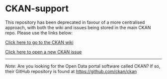 CKAN-support
============

This repository has been deprecated in favour of a more centralised approach, with both the wiki and issues being stored in the main CKAN repo. Please use the links below:

[Click here to go to the CKAN wiki](https://github.com/KSP-CKAN/CKAN/wiki)

[Click here to open a new CKAN issue](https://github.com/KSP-CKAN/CKAN/issues/new)


---
*Note*: Are you looking for the Open Data portal software called CKAN? If so, their GitHub repository is found at https://github.com/ckan/ckan

